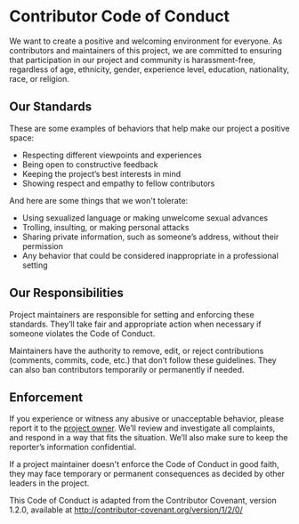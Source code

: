 # Contributor Code of Conduct

We want to create a positive and welcoming environment for everyone. As contributors and maintainers of this project, we are committed to ensuring that participation in our project and community is harassment-free, regardless of age, ethnicity, gender, experience level, education, nationality, race, or religion.

## Our Standards

These are some examples of behaviors that help make our project a positive space:

- Respecting different viewpoints and experiences
- Being open to constructive feedback
- Keeping the project’s best interests in mind
- Showing respect and empathy to fellow contributors

And here are some things that we won't tolerate:

- Using sexualized language or making unwelcome sexual advances
- Trolling, insulting, or making personal attacks
- Sharing private information, such as someone’s address, without their permission
- Any behavior that could be considered inappropriate in a professional setting

## Our Responsibilities

Project maintainers are responsible for setting and enforcing these standards. They’ll take fair and appropriate action when necessary if someone violates the Code of Conduct.

Maintainers have the authority to remove, edit, or reject contributions (comments, commits, code, etc.) that don’t follow these guidelines. They can also ban contributors temporarily or permanently if needed.

## Enforcement

If you experience or witness any abusive or unacceptable behavior, please report it to the [project owner](mailto:angular.supastarter@gmail.com). We’ll review and investigate all complaints, and respond in a way that fits the situation. We’ll also make sure to keep the reporter’s information confidential.

If a project maintainer doesn't enforce the Code of Conduct in good faith, they may face temporary or permanent consequences as decided by other leaders in the project.


This Code of Conduct is adapted from the Contributor Covenant, version 1.2.0, available at http://contributor-covenant.org/version/1/2/0/
